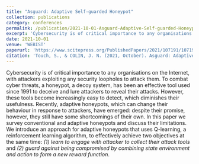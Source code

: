 ```yaml
---
title: "Asguard: Adaptive Self-guarded Honeypot"
collection: publications
category: conferences
permalink: /publication/2021-10-01-Asguard-Adaptive-Self-guarded-Honeypot
excerpt: 'Cybersecurity is of critical importance to any organisations on the Internet, with attackers exploiting any security loopholes to attack them.'
date: 2021-10-01
venue: 'WEBIST'
paperurl: 'https://www.scitepress.org/PublishedPapers/2021/107191/107191.pdf'
citation: 'Touch, S., & COLIN, J. N. (2021, October). Asguard: Adaptive Self-guarded Honeypot. In <i>17th International Conference on Web Information Systems and Technologies-Volume 1: DMMLACS</i>, (pp. 565-574). SciTePress. https://doi.org/10.5220/0010719100003058'
---
```

Cybersecurity is of critical importance to any organisations on the Internet, 
with attackers exploiting any security loopholes to attack them. 
To combat cyber threats, a honeypot, a decoy system, has been an effective tool 
used since 1991 to deceive and lure attackers to reveal their attacks. 
However, these tools become increasingly easy to detect, which diminishes their 
usefulness. Recently, adaptive honeypots, which can change their behaviour 
in response to attackers, have emerged: despite their promise, however, 
they still have some shortcomings of their own. In this paper we survey 
conventional and adaptive honeypots and discuss their limitations. 
We introduce an approach for adaptive honeypots that uses Q-learning, 
a reinforcement learning algorithm, to effectively achieve two objectives at 
the same time: <i>(1) learn to engage with attacker to collect their 
attack tools</i> and <i>(2) guard against being compromised by 
combining state environment and action to form a new reward function</i>.
